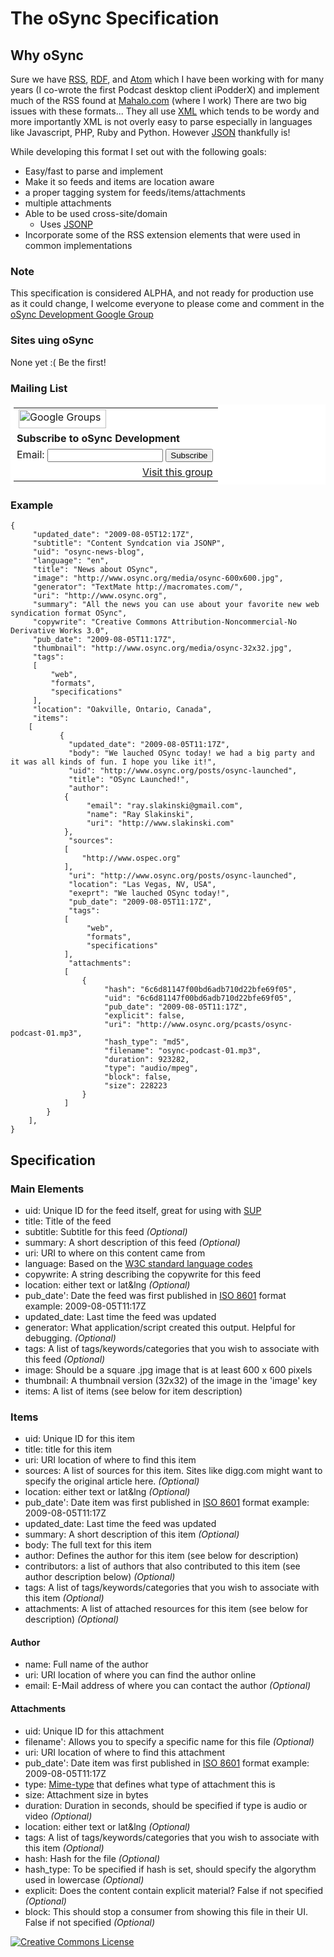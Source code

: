 # The oSync Specification #

## Why oSync ##

Sure we have [RSS](http://cyber.law.harvard.edu/rss/rss.html), [RDF](http://www.w3.org/TR/REC-rdf-syntax/), 
and [Atom](http://www.atomenabled.org/developers/syndication/atom-format-spec.php) which I have been working with 
for many years (I co-wrote the first Podcast desktop client iPodderX) and implement much of the RSS found at 
[Mahalo.com](http://www.mahalo.com) (where I work) There are two big issues with these formats... They all use 
[XML](http://en.wikipedia.org/wiki/XML) which tends to be wordy and more importantly XML is not overly easy to parse 
especially in languages like Javascript, PHP, Ruby and Python. However [JSON](http://en.wikipedia.org/wiki/JSON) thankfully is! 

While developing this format I set out with the following goals:

* Easy/fast to parse and implement
* Make it so feeds and items are location aware
* a proper tagging system for feeds/items/attachments
* multiple attachments
* Able to be used cross-site/domain
  * Uses [JSONP](http://en.wikipedia.org/wiki/JSON#JSONP)
* Incorporate some of the RSS extension elements that were used in common implementations

### Note ###

This specification is considered ALPHA, and not ready for production use as it could change, I welcome everyone to please
come and comment in the [oSync Development Google Group](http://groups.google.com/group/osync-development)

### Sites uing oSync ###

None yet :( Be the first!

### Mailing List ###

<table border=0 style="background-color: #fff; padding: 5px;" cellspacing=0>
  <tr><td>
  <img src="http://groups.google.com/intl/en/images/logos/groups_logo_sm.gif"
         height=30 width=140 alt="Google Groups">
  </td></tr>
  <tr><td style="padding-left: 5px">
  <b>Subscribe to oSync Development</b>
  </td></tr>
  <form action="http://groups.google.com/group/osync-development/boxsubscribe">
  <tr><td style="padding-left: 5px;">
  Email: <input type=text name=email>
  <input type=submit name="sub" value="Subscribe">
  </td></tr>
</form>
<tr><td align=right>
  <a href="http://groups.google.com/group/osync-development">Visit this group</a>
</td></tr>
</table>

### Example ###

    {
         "updated_date": "2009-08-05T12:17Z",
         "subtitle": "Content Syndcation via JSONP",
         "uid": "osync-news-blog",
         "language": "en",
         "title": "News about OSync",
         "image": "http://www.osync.org/media/osync-600x600.jpg",
         "generator": "TextMate http://macromates.com/",
         "uri": "http://www.osync.org",
         "summary": "All the news you can use about your favorite new web syndication format OSync",
         "copywrite": "Creative Commons Attribution-Noncommercial-No Derivative Works 3.0",
         "pub_date": "2009-08-05T11:17Z",
         "thumbnail": "http://www.osync.org/media/osync-32x32.jpg",
         "tags": 
         [
             "web",
             "formats",
             "specifications"
         ],
         "location": "Oakville, Ontario, Canada",
         "items": 
        [
               {
                 "updated_date": "2009-08-05T11:17Z",
                 "body": "We lauched OSync today! we had a big party and it was all kinds of fun. I hope you like it!",
                 "uid": "http://www.osync.org/posts/osync-launched",
                 "title": "OSync Launched!",
                 "author": 
                {
                     "email": "ray.slakinski@gmail.com",
                     "name": "Ray Slakinski",
                     "uri": "http://www.slakinski.com"
                },
                 "sources": 
                [
                    "http://www.ospec.org"
                ],
                 "uri": "http://www.osync.org/posts/osync-launched",
                 "location": "Las Vegas, NV, USA",
                 "exeprt": "We lauched OSync today!",
                 "pub_date": "2009-08-05T11:17Z",
                 "tags": 
                [
                     "web",
                     "formats",
                     "specifications"
                ],
                 "attachments": 
                [
                    {
                         "hash": "6c6d81147f00bd6adb710d22bfe69f05",
                         "uid": "6c6d81147f00bd6adb710d22bfe69f05",
                         "pub_date": "2009-08-05T11:17Z",
                         "explicit": false,
                         "uri": "http://www.osync.org/pcasts/osync-podcast-01.mp3",
                         "hash_type": "md5",
                         "filename": "osync-podcast-01.mp3",
                         "duration": 923282,
                         "type": "audio/mpeg",
                         "block": false,
                         "size": 228223
                    }
                ]
            }
        ],
    }

## Specification ##

### Main Elements ###

* uid: Unique ID for the feed itself, great for using with [SUP](http://code.google.com/p/simpleupdateprotocol/)
* title: Title of the feed
* subtitle: Subtitle for this feed _(Optional)_
* summary: A short description of this feed _(Optional)_
* uri: URI to where on this content came from
* language: Based on the [W3C standard language codes](http://www.w3.org/TR/REC-html40/struct/dirlang.html#langcodes)
* copywrite: A string describing the copywrite for this feed
* location: either text or lat&lng _(Optional)_
* pub_date': Date the feed was first published in [ISO 8601](http://en.wikipedia.org/wiki/ISO-8601) format example: 2009-08-05T11:17Z
* updated_date: Last time the feed was updated
* generator: What application/script created this output. Helpful for debugging. _(Optional)_
* tags: A list of tags/keywords/categories that you wish to associate with this feed _(Optional)_
* image: Should be a square .jpg image that is at least 600 x 600 pixels
* thumbnail: A thumbnail version (32x32) of the image in the 'image' key
* items: A list of items (see below for item description)

### Items ###

* uid: Unique ID for this item
* title: title for this item
* uri: URI location of where to find this item
* sources: A list of sources for this item. Sites like digg.com might want to specify the original article here. _(Optional)_
* location: either text or lat&lng _(Optional)_
* pub_date': Date item was first published in [ISO 8601](http://en.wikipedia.org/wiki/ISO-8601) format example: 2009-08-05T11:17Z
* updated_date: Last time the feed was updated
* summary: A short description of this item _(Optional)_
* body: The full text for this item
* author: Defines the author for this item (see below for description)
* contributors: a list of authors that also contributed to this item (see author description below) _(Optional)_
* tags: A list of tags/keywords/categories that you wish to associate with this item _(Optional)_
* attachments: A list of attached resources for this item (see below for description) _(Optional)_

#### Author ####

* name: Full name of the author
* uri: URI location of where you can find the author online
* email: E-Mail address of where you can contact the author _(Optional)_

#### Attachments ####

* uid: Unique ID for this attachment
* filename': Allows you to specify a specific name for this file _(Optional)_
* uri: URI location of where to find this attachment
* pub_date': Date item was first published in [ISO 8601](http://en.wikipedia.org/wiki/ISO-8601) format example: 2009-08-05T11:17Z
* type: [Mime-type](http://www.webmaster-toolkit.com/mime-types.shtml) that defines what type of attachment this is
* size: Attachment size in bytes
* duration: Duration in seconds, should be specified if type is audio or video _(Optional)_
* location: either text or lat&lng _(Optional)_
* tags: A list of tags/keywords/categories that you wish to associate with this item _(Optional)_
* hash: Hash for the file _(Optional)_
* hash_type: To be specified if hash is set, should specify the algorythm used in lowercase _(Optional)_
* explicit: Does the content contain explicit material? False if not specified _(Optional)_
* block: This should stop a consumer from showing this file in their UI. False if not specified _(Optional)_

<a rel="license" href="http://creativecommons.org/licenses/by-nd/3.0/"><img alt="Creative Commons License" style="border-width:0" src="http://creativecommons.org/images/public/somerights20.png" /></a>